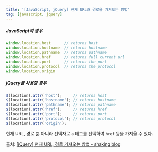 ```yaml
---
title: '[JavaScript, jQuery] 현재 URL과 경로을 가져오는 방법'
tag: [javascript, jquery]
---
```


##### JavaScript의 경우
```javascript
window.location.host      // returns host
window.location.hostname  // returns hostname
window.location.pathname  // returns pathname
window.location.href      // returns full current url
window.location.port      // returns the port
window.location.protocol  // returns the protocol
window.location.origin
```

##### jQuery를 사용할 경우
```javascript
$(location).attr('host');     // returns host
$(location).attr('hostname'); // returns hostname
$(location).attr('pathname'); // returns pathname
$(location).attr('href');     // returns href
$(location).attr('port');     // returns port
$(location).attr('protocol'); // returns protocol
$(location).attr('origin');
```

현재 URL, 경로 뿐 아니라 선택자로 `a` 태그를 선택하여 `href` 등을 가져올 수 있다.


출처: [[jQuery] 현재 URL, 경로 가져오는 방법 - shaking blog](https://88240.tistory.com/385)